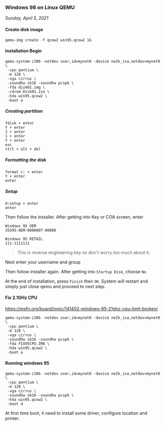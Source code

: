 ### **Windows 98 on Linux QEMU**
_Sunday, April 5, 2021_


#### Create disk image
```
qemu-img create -f qcow2 win95.qcow2 1G
```

#### Installation Begin
```
qemu-system-i386 -netdev user,id=mynet0 -device ne2k_isa,netdev=mynet0 \
 -cpu pentium \
 -m 128 \
 -vga cirrus \
 -soundhw sb16 -soundhw pcspk \
 -fda disk01.img \
 -cdrom Disk01.iso \
 -hda win95.qcow2 \
 -boot a 
```

##### Creating partition
```
fdisk + enter
Y + enter
1 + enter
1 + enter
Y + enter
esc
ctrl + alt + del
```

##### Formatting the disk
```
format c: + enter
Y + enter
enter
```

##### Setup
```
d:setup + enter
enter
```

Then follow the installer. After getting into Key or COA screen, enter
```
Windows 95 OEM
35595-OEM-0000007-00000

Windows 95 RETAIL
111-1111111
```

> This is reverse engineering key so don't worry too much about it. 

Next enter your username and group

Then follow installer again. After getting into `Startup Disk`, choose `No`

At the end of installation, press `Finish` then `OK`. System will restart 
and simply just close qemu and proceed to next step.

#### Fix 2.1GHz CPU
<https://msfn.org/board/topic/141402-windows-95-21ghz-cpu-limit-broken/>
```
qemu-system-i386 -netdev user,id=mynet0 -device ne2k_isa,netdev=mynet0 \
 -cpu pentium \
 -m 128 \
 -vga cirrus \
 -soundhw sb16 -soundhw pcspk \
 -fda FIX95CPU.IMA \
 -hda win95.qcow2 \
 -boot a 
```

#### Running windows 95
```
qemu-system-i386 -netdev user,id=mynet0 -device ne2k_isa,netdev=mynet0 \
 -cpu pentium \
 -m 128 \
 -vga cirrus \
 -soundhw sb16 -soundhw pcspk \
 -hda win95.qcow2 \
 -boot d
```
At first time boot, it need to install some driver, configure location and printer.
